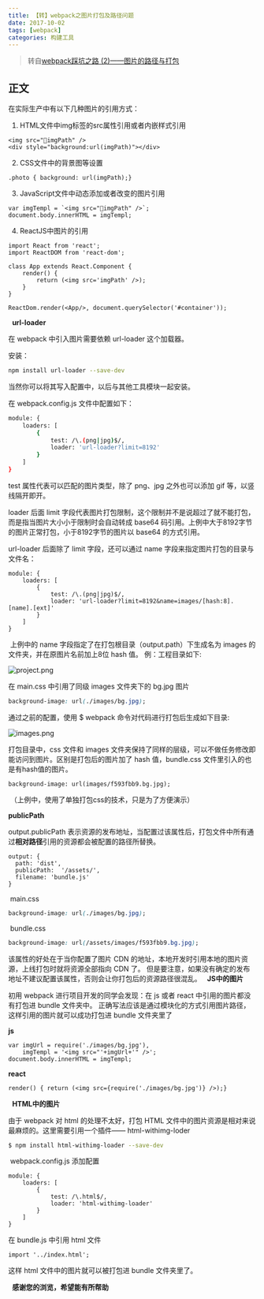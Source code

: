 ```yaml
---
title: 【转】webpack之图片打包及路径问题
date: 2017-10-02
tags: [webpack]
categories: 构建工具
---
```

>转自[webpack踩坑之路 (2)——图片的路径与打包](http://www.cnblogs.com/ghost-xyx/p/5812902.html)

## 正文
在实际生产中有以下几种图片的引用方式：
1. HTML文件中img标签的src属性引用或者内嵌样式引用

```
<img src="imgPath" />
<div style="background:url(imgPath)"></div>
```

2. CSS文件中的背景图等设置

```
.photo { background: url(imgPath);}
```

3. JavaScript文件中动态添加或者改变的图片引用

```
var imgTempl = `<img src="imgPath" />`;
document.body.innerHTML = imgTempl;
```

4. ReactJS中图片的引用

```
import React from 'react';
import ReactDOM from 'react-dom';

class App extends React.Component {
    render() {
        return (<img src='imgPath' />);
    }
}

ReactDom.render(<App/>, document.querySelector('#container'));
```

 
**url-loader**

在 webpack 中引入图片需要依赖 url-loader 这个加载器。

安装：
```bash
npm install url-loader --save-dev
```

当然你可以将其写入配置中，以后与其他工具模块一起安装。

在 webpack.config.js 文件中配置如下：

```bash
module: {
    loaders: [
        {
            test: /\.(png|jpg)$/, 
            loader: 'url-loader?limit=8192'
        }
    ]
} 
```

test 属性代表可以匹配的图片类型，除了 png、jpg 之外也可以添加 gif 等，以竖线隔开即开。

loader 后面 limit 字段代表图片打包限制，这个限制并不是说超过了就不能打包，而是指当图片大小小于限制时会自动转成 base64 码引用。上例中大于8192字节的图片正常打包，小于8192字节的图片以 base64 的方式引用。

url-loader 后面除了 limit 字段，还可以通过 name 字段来指定图片打包的目录与文件名：

```
module: {
    loaders: [
        {
            test: /\.(png|jpg)$/, 
            loader: 'url-loader?limit=8192&name=images/[hash:8].[name].[ext]'
        }
    ]
}
```

 上例中的 name 字段指定了在打包根目录（output.path）下生成名为 images 的文件夹，并在原图片名前加上8位 hash 值。
例：工程目录如下:

![project.png](http://upload-images.jianshu.io/upload_images/4869616-34f583ff266893e2.png?imageMogr2/auto-orient/strip%7CimageView2/2/w/1240)


在 main.css 中引用了同级 images 文件夹下的 bg.jpg 图片
```css
background-image: url(./images/bg.jpg);
```
通过之前的配置，使用 $ webpack 命令对代码进行打包后生成如下目录:

![images.png](http://upload-images.jianshu.io/upload_images/4869616-74d9ee7e759d3d4a.png?imageMogr2/auto-orient/strip%7CimageView2/2/w/1240)


打包目录中，css 文件和 images 文件夹保持了同样的层级，可以不做任务修改即能访问到图片。区别是打包后的图片加了 hash 值，bundle.css 文件里引入的也是有hash值的图片。

```
background-image: url(images/f593fbb9.bg.jpg);
```
 （上例中，使用了单独打包css的技术，只是为了方便演示）
 

**publicPath**

output.publicPath 表示资源的发布地址，当配置过该属性后，打包文件中所有通过**相对路径**引用的资源都会被配置的路径所替换。

```
output: {
  path: 'dist', 
  publicPath:  '/assets/', 
  filename: 'bundle.js'
}
```

 main.css

```css
background-image: url(./images/bg.jpg);
```

 bundle.css

```css
background-image: url(/assets/images/f593fbb9.bg.jpg);
```

该属性的好处在于当你配置了图片 CDN 的地址，本地开发时引用本地的图片资源，上线打包时就将资源全部指向 CDN 了。
但是要注意，如果没有确定的发布地址不建议配置该属性，否则会让你打包后的资源路径很混乱。
 
**JS中的图片**

初用 webpack 进行项目开发的同学会发现：在 js 或者 react 中引用的图片都没有打包进 bundle 文件夹中。
正确写法应该是通过模块化的方式引用图片路径，这样引用的图片就可以成功打包进 bundle 文件夹里了

**js**

```
var imgUrl = require('./images/bg.jpg'),
    imgTempl = '<img src="'+imgUrl+'" />';
document.body.innerHTML = imgTempl;
```
**react**

```
render() { return (<img src={require('./images/bg.jpg')} />);}
```
 
**HTML中的图片**

由于 webpack 对 html 的处理不太好，打包 HTML 文件中的图片资源是相对来说最麻烦的。这里需要引用一个插件—— html-withimg-loder

```bash
$ npm install html-withimg-loader --save-dev
```
 webpack.config.js 添加配置

```
module: {
    loaders: [
        {
            test: /\.html$/,
            loader: 'html-withimg-loader'
        }
    ]
}
```
在 bundle.js 中引用 html 文件
```
import '../index.html';
```
这样 html 文件中的图片就可以被打包进 bundle 文件夹里了。

 
**感谢您的浏览，希望能有所帮助**